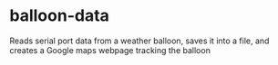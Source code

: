 balloon-data
============

Reads serial port data from a weather balloon, saves it into a file, and creates a Google maps webpage tracking the balloon